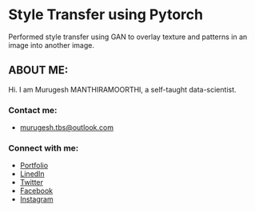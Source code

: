 # Style Transfer using Pytorch

Performed style transfer using GAN to overlay texture and patterns in an image into another image. 

## ABOUT ME:
Hi. I am Murugesh MANTHIRAMOORTHI, a self-taught data-scientist. 

### Contact me:

* [murugesh.tbs@outlook.com](mailto:murugesh.tbs@outlook.com)

### Connect with me:

* [Portfolio](https://murugeshmanthiramoorthi.github.io/)
* [LinedIn](https://www.linkedin.com/in/murugesh-manthiramoorthi/)
* [Twitter](https://twitter.com/murugesh__m)
* [Facebook](https://www.facebook.com/murugeshmanthiramoorthi/)
* [Instagram](https://www.instagram.com/murugesh__m/)
